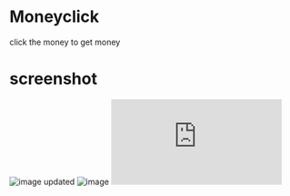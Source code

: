 # Moneyclick
click the money to get money
# screenshot

![image](https://user-images.githubusercontent.com/127417963/230780431-c81b3a90-62b6-43b4-81e6-1a999d690a4d.png)
updated
![image](https://user-images.githubusercontent.com/127417963/230851424-286a754e-4b54-49c9-a021-10ee3fc20862.png)
![patch notes](https://github.com/randomusert/Moneyclick/blob/main/patch_notes.md)
